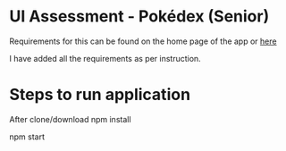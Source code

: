 # UI Assessment - Pokédex (Senior)

Requirements for this can be found on the home page of the app or [here](./src/README.md)

I have added all the requirements as per instruction.

# Steps to run application

After clone/download
npm install

npm start
